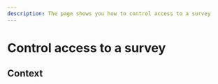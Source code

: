```yaml
---
description: The page shows you how to control access to a survey
---
```


# Control access to a survey

## Context

